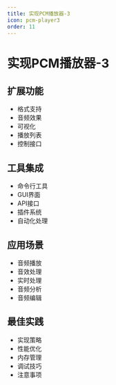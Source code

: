```yaml
---
title: 实现PCM播放器-3
icon: pcm-player3
order: 11
---
```


# 实现PCM播放器-3

## 扩展功能
- 格式支持
- 音频效果
- 可视化
- 播放列表
- 控制接口

## 工具集成
- 命令行工具
- GUI界面
- API接口
- 插件系统
- 自动化处理

## 应用场景
- 音频播放
- 音效处理
- 实时处理
- 音频分析
- 音频编辑

## 最佳实践
- 实现策略
- 性能优化
- 内存管理
- 调试技巧
- 注意事项
